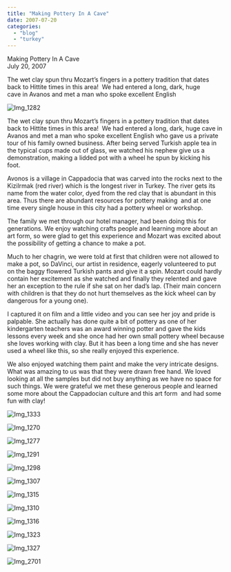 ```yaml
---
title: "Making Pottery In A Cave"
date: 2007-07-20
categories: 
  - "blog"
  - "turkey"
---
```


Making Pottery In A Cave  
July 20, 2007

The wet clay spun thru Mozart’s fingers in a pottery tradition that dates  
back to Hittite times in this area!  We had entered a long, dark, huge  
cave in Avanos and met a man who spoke excellent English

<!--more-->

![Img_1282](https://pub-ac94b3f306b24c0dba4238943c97f2e1.r2.dev/photos/uncategorized/2008/03/03/img_1282.png)

The wet clay spun thru Mozart’s fingers in a pottery tradition that dates back to Hittite times in this area!  We had entered a long, dark, huge cave in Avanos and met a man who spoke excellent English who gave us a private tour of his family owned business. After being served Turkish apple tea in the typical cups made out of glass, we watched his nephew give us a demonstration, making a lidded pot with a wheel he spun by kicking his foot.

Avonos is a village in Cappadocia that was carved into the rocks next to the Kizilrmak (red river) which is the longest river in Turkey. The river gets its name from the water color, dyed from the red clay that is abundant in this area. Thus there are abundant resources for pottery making  and at one time every single house in this city had a pottery wheel or workshop.

The family we met through our hotel manager, had been doing this for generations. We enjoy watching crafts people and learning more about an art form, so were glad to get this experience and Mozart was excited about the possibility of getting a chance to make a pot.

Much to her chagrin, we were told at first that children were not allowed to make a pot, so DaVinci, our artist in residence, eagerly volunteered to put on the baggy flowered Turkish pants and give it a spin. Mozart could hardly contain her excitement as she watched and finally they relented and gave her an exception to the rule if she sat on her dad’s lap. (Their main concern with children is that they do not hurt themselves as the kick wheel can by dangerous for a young one).

I captured it on film and a little video and you can see her joy and pride is palpable. She actually has done quite a bit of pottery as one of her kindergarten teachers was an award winning potter and gave the kids lessons every week and she once had her own small pottery wheel because she loves working with clay. But it has been a long time and she has never used a wheel like this, so she really enjoyed this experience.

We also enjoyed watching them paint and make the very intricate designs. What was amazing to us was that they were drawn free hand. We loved looking at all the samples but did not buy anything as we have no space for such things. We were grateful we met these generous people and learned some more about the Cappadocian culture and this art form  and had some fun with clay!

![Img_1333](https://pub-ac94b3f306b24c0dba4238943c97f2e1.r2.dev/photos/uncategorized/2008/03/03/img_1333.png)

![Img_1270](https://pub-ac94b3f306b24c0dba4238943c97f2e1.r2.dev/photos/uncategorized/2008/03/03/img_1270.png)

![Img_1277](https://pub-ac94b3f306b24c0dba4238943c97f2e1.r2.dev/photos/uncategorized/2008/03/03/img_1277.png)

![Img_1291](https://pub-ac94b3f306b24c0dba4238943c97f2e1.r2.dev/photos/uncategorized/2008/03/03/img_1291.png)

![Img_1298](https://pub-ac94b3f306b24c0dba4238943c97f2e1.r2.dev/photos/uncategorized/2008/03/03/img_1298.png)

![Img_1307](https://pub-ac94b3f306b24c0dba4238943c97f2e1.r2.dev/photos/uncategorized/2008/03/03/img_1307.png)

![Img_1315](https://pub-ac94b3f306b24c0dba4238943c97f2e1.r2.dev/photos/uncategorized/2008/03/03/img_1315.png)

![Img_1310](https://pub-ac94b3f306b24c0dba4238943c97f2e1.r2.dev/photos/uncategorized/2008/03/03/img_1310.png)

![Img_1316](https://pub-ac94b3f306b24c0dba4238943c97f2e1.r2.dev/photos/uncategorized/2008/03/03/img_1316.png)

![Img_1323](https://pub-ac94b3f306b24c0dba4238943c97f2e1.r2.dev/photos/uncategorized/2008/03/03/img_1323.png)

![Img_1327](https://pub-ac94b3f306b24c0dba4238943c97f2e1.r2.dev/photos/uncategorized/2008/03/03/img_1327.png)

![Img_2701](https://pub-ac94b3f306b24c0dba4238943c97f2e1.r2.dev/photos/uncategorized/2008/03/03/img_2701.png)
